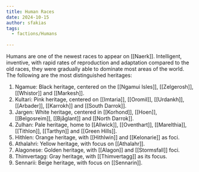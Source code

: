 ```yaml
---
title: Human Races
date: 2024-10-15
author: sfakias
tags:
  - factions/Humans
 
---
```


Humans are one of the newest races to appear on [[Naerk]]. Intelligent, inventive, with rapid rates of reproduction and adaptation compared to the old races, they were gradually able to dominate most areas of the world. The following are the most distinguished heritages:

1) Ngamue: Black heritage, centered on the [[Ngamui Isles]], [[Zelgerosh]], [[Whistor]] and [[Markesh]].
2) Kultari: Pink heritage, centered on [[Imtaria]], [[Oromil]], [[Urdankh]], [[Arbader]], [[Karrokh]] and [[South Darrok]].
3) Jargen: White heritage, centered in [[Korhond]], [[Hoen]], [[Belgosreim]], [[Bjåglant]] and [[North Darrok]].
4) Zulhan: Pale heritage, home to [[Allwick]], [[Oventhart]], [[Marelthia]], [[Tithlon]], [[Tarthyn]] and [[Green Hills]].
5) Hithlen: Orange heritage, with [[Hithlwin]] and [[Kelonarie]] as foci.
6) Athalahri: Yellow heritage, with focus on [[Athalahr]].
7) Alagonese: Golden heritage, with [[Alagon]] and [[Stormsfall]] foci.
8) Thimvertagg: Gray heritage, with [[Thimvertagg]] as its focus.
9) Sennarii: Beige heritage, with focus on [[Sennarin]].